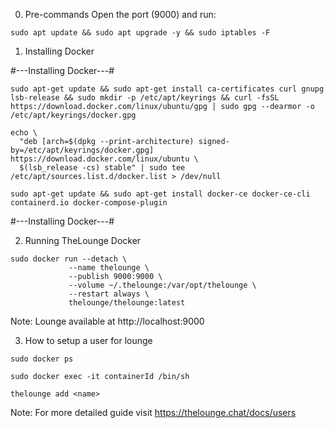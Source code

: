 0. Pre-commands
Open the port (9000) and run:

```
sudo apt update && sudo apt upgrade -y && sudo iptables -F
```

1. Installing Docker

#---Installing Docker---#

```
sudo apt-get update && sudo apt-get install ca-certificates curl gnupg lsb-release && sudo mkdir -p /etc/apt/keyrings && curl -fsSL https://download.docker.com/linux/ubuntu/gpg | sudo gpg --dearmor -o /etc/apt/keyrings/docker.gpg
```
```
echo \
  "deb [arch=$(dpkg --print-architecture) signed-by=/etc/apt/keyrings/docker.gpg] https://download.docker.com/linux/ubuntu \
  $(lsb_release -cs) stable" | sudo tee /etc/apt/sources.list.d/docker.list > /dev/null
``` 
```
sudo apt-get update && sudo apt-get install docker-ce docker-ce-cli containerd.io docker-compose-plugin
```
#---Installing Docker---#

2. Running TheLounge Docker

```
sudo docker run --detach \
             --name thelounge \
             --publish 9000:9000 \
             --volume ~/.thelounge:/var/opt/thelounge \
             --restart always \
             thelounge/thelounge:latest
```

Note: Lounge available at http://localhost:9000

3. How to setup a user for lounge

```
sudo docker ps
```
```
sudo docker exec -it containerId /bin/sh
```
```
thelounge add <name>
```

Note: For more detailed guide visit https://thelounge.chat/docs/users

